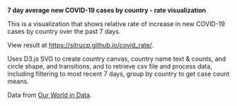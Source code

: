 **7 day average new COVID-19 cases by country - rate visualization**

This is a visualization that shows relative rate of increase in new COVID-19 cases by country over the past 7 days.

View result at <a href="https://sitrucp.github.io/covid_rate/" target="_blank">https://sitrucp.github.io/covid_rate/</a>.

Uses D3.js SVG to create country canvas, country name text & counts, and circle shape, and transitions, and to retrieve csv file and process data, including filtering to most recent 7 days, group by country to get case count means.

Data from <a href="https://ourworldindata.org/covid-cases" target="_blank">Our World in Data</a>.